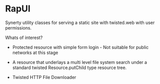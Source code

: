 # RapUI
Synerty utility classes for serving a static site with twisted.web with user permissions.

Whats of interest?

* Protected resource with simple form login - Not suitable for public networks at this
stage

* A resource that underlays a multi level file system search under a standard twisted
Resource.putChild type resource tree.

* Twisted HTTP File Downloader

